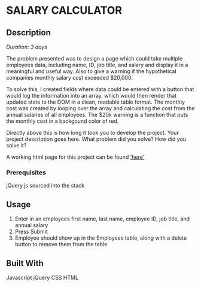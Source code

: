 # SALARY CALCULATOR

## Description

_Duration: 3 days_

The problem presented was to design a page which could take multiple employees data, including name, ID, job title, and salary and display it in a meaningful and useful way. Also to give a warning if the hypothetical companies monthly salary cost exceeded $20,000.

To solve this, I created fields where data could be entered with a button that would log the information into an array, which would then render that updated state to the DOM in a clean, readable table format. The monthly cost was created by looping over the array and calculating the cost from the annual salaries of all employees. The $20k warning is a function that puts the monthly cost in a backgound color of red.

Directly above this is how long it took you to develop the project. Your project description goes here. What problem did you solve? How did you solve it? 

A working html page for this project can be found ['here'](https://github.com/astridcpulse/weekend-jquery-salary-calculator)


### Prerequisites

jQuery.js sourced into the stack


## Usage

1. Enter in an employees first name, last name, employee ID, job title, and annual salary
2. Press Submit
3. Employee should show up in the Employees table, along with a delete button to remove them from the table


## Built With

Javascript
jQuery
CSS
HTML

